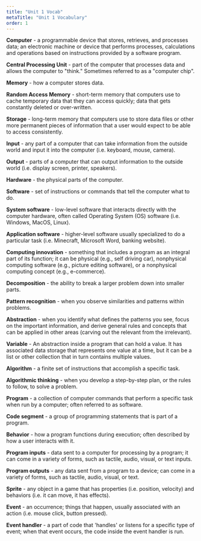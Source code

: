 ```yaml
---
title: "Unit 1 Vocab"
metaTitle: "Unit 1 Vocabulary"
order: 1
---
```


**Computer** - a programmable device that stores, retrieves, and processes data; an electronic machine or device that performs processes, calculations and operations based on instructions provided by a software program.

**Central Processing Unit** - part of the computer that processes data and allows the computer to "think." Sometimes referred to as a "computer chip".

**Memory** - how a computer stores data.

**Random Access Memory** - short-term memory that computers use to cache temporary data that they can access quickly; data that gets constantly deleted or over-written.

**Storage** - long-term memory that computers use to store data files or other more permanent pieces of information that a user would expect to be able to access consistently.

**Input** - any part of a computer that can take information from the outside world and input it into the computer (i.e. keyboard, mouse, camera).

**Output** - parts of a computer that can output information to the outside world (i.e. display screen, printer, speakers).

**Hardware** - the physical parts of the computer.

**Software** - set of instructions or commands that tell the computer what to do. 

**System software** - low-level software that interacts directly with the computer hardware, often called Operating System (OS) software (i.e. Windows, MacOS, Linux).

**Application software** - higher-level software usually specialized to do a particular task (i.e. Minecraft, Microsoft Word, banking website).

**Computing innovation** - something that includes a program as an integral part of its function; it can be physical (e.g., self driving car), nonphysical computing software (e.g., picture editing software), or a nonphysical computing concept (e.g., e-commerce).

**Decomposition** - the ability to break a larger problem down into smaller parts.

**Pattern recognition** - when you observe similarities and patterns within problems.

**Abstraction** - when you identify what defines the patterns you see, focus on the important information, and derive general rules and concepts that can be applied in other areas (carving out the relevant from the irrelevant).

**Variable** - An abstraction inside a program that can hold a value. It has associated data storage that represents one value at a time, but it can be a list or other collection that in turn contains multiple values.

**Algorithm** - a finite set of instructions that accomplish a specific task.

**Algorithmic thinking** - when you develop a step-by-step plan, or the rules to follow, to solve a problem.

**Program** - a collection of computer commands that perform a specific task when run by a computer; often referred to as software.

**Code segment** - a group of programming statements that is part of a program.

**Behavior** - how a program functions during execution; often described by how a user interacts with it.

**Program inputs** - data sent to a computer for processing by a program; it can come in a variety of forms, such as tactile, audio, visual, or text inputs.

**Program outputs** - any data sent from a program to a device; can come in a variety of forms, such as tactile, audio, visual, or text.

**Sprite** - any object in a game that has properties (i.e. position, velocity) and behaviors (i.e. it can move, it has effects).

**Event** - an occurrence; things that happen, usually associated with an action (i.e. mouse click, button pressed).

**Event handler** - a part of code that 'handles' or listens for a specific type of event; when that event occurs, the code inside the event handler is run.
